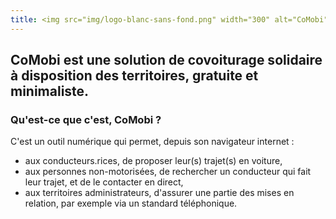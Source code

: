 ```yaml
---
title: <img src="img/logo-blanc-sans-fond.png" width="300" alt="CoMobi">
---
```


<h2 class="PageMainTitle">CoMobi est une solution de covoiturage solidaire à disposition des territoires, gratuite et minimaliste.</h2>

### Qu'est-ce que c'est, CoMobi ?

C'est un outil numérique qui permet, depuis son navigateur internet :
- aux conducteurs.rices, de proposer leur(s) trajet(s) en voiture, 
- aux personnes non-motorisées, de rechercher un conducteur qui fait leur trajet, et de le contacter en direct,
- aux territoires administrateurs, d'assurer une partie des mises en relation, par exemple via un standard téléphonique.

